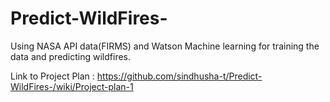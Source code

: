 # Predict-WildFires-
Using NASA API data(FIRMS) and Watson Machine learning for training the data and predicting wildfires.

Link to Project Plan :
https://github.com/sindhusha-t/Predict-WildFires-/wiki/Project-plan-1

